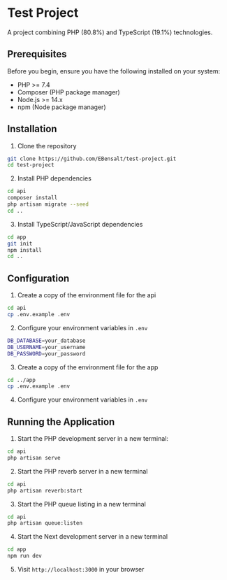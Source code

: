# Test Project

A project combining PHP (80.8%) and TypeScript (19.1%) technologies.

## Prerequisites

Before you begin, ensure you have the following installed on your system:
- PHP >= 7.4
- Composer (PHP package manager)
- Node.js >= 14.x
- npm (Node package manager)

## Installation

1. Clone the repository
```bash
git clone https://github.com/EBensalt/test-project.git
cd test-project
```

2. Install PHP dependencies
```bash
cd api
composer install
php artisan migrate --seed
cd ..
```

3. Install TypeScript/JavaScript dependencies
```bash
cd app
git init
npm install
cd ..
```

## Configuration

1. Create a copy of the environment file for the api
```bash
cd api
cp .env.example .env
```

2. Configure your environment variables in `.env`
```bash
DB_DATABASE=your_database
DB_USERNAME=your_username
DB_PASSWORD=your_password
```

3. Create a copy of the environment file for the app
```bash
cd ../app
cp .env.example .env
```

4. Configure your environment variables in `.env`

## Running the Application

1. Start the PHP development server in a new terminal:
```bash
cd api
php artisan serve
```

2. Start the PHP reverb server in a new terminal
```bash
cd api
php artisan reverb:start
```

3. Start the PHP queue listing in a new terminal
```bash
cd api
php artisan queue:listen
```

4. Start the Next development server in a new terminal
```bash
cd app
npm run dev
```

5. Visit `http://localhost:3000` in your browser
